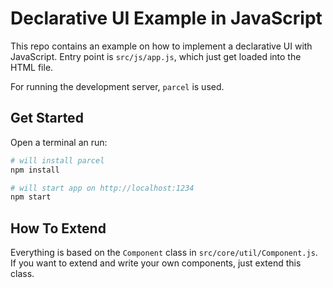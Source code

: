 # Declarative UI Example in JavaScript

This repo contains an example on how to implement a declarative UI with JavaScript.
Entry point is `src/js/app.js`, which just get loaded into the HTML file.

For running the development server, `parcel` is used.

## Get Started

Open a terminal an run:
```bash
# will install parcel
npm install 

# will start app on http://localhost:1234
npm start
```

## How To Extend

Everything is based on the `Component` class in `src/core/util/Component.js`.
If you want to extend and write your own components, just extend this class.
